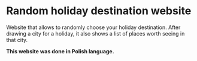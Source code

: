 # Random holiday destination website
Website that allows to randomly choose your holiday destination.
After drawing a city for a holiday, it also shows a list of places worth seeing in that city.

**This website was done in Polish language.**
